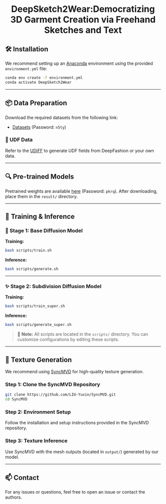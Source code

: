 <h1 align="center">DeepSketch2Wear:Democratizing 3D Garment Creation via Freehand Sketches and Text</h1>

## 🛠️ Installation

We recommend setting up an [Anaconda](https://www.anaconda.com/) environment using the provided `environment.yml` file:

```bash
conda env create -f environment.yml
conda activate DeepSketch2Wear
```

---

## 📦 Data Preparation

Download the required datasets from the following link:

- [Datasets](https://pan.baidu.com/s/1-6MWddmB0DexTDrknT3swQ) (Password: `n5ty`)

### 🔹 UDF Data

Refer to the [UDiFF](https://github.com/weiqi-zhang/UDiFF/tree/main) to generate UDF fields from DeepFashion or your own data.

---

## 🔍 Pre-trained Models

Pretrained weights are available [here](https://pan.baidu.com/s/1TKV73FX-seoTxUeWvtdpzQ) (Password: `pkrq`). After downloading, place them in the `result/` directory.

---

## 🚀 Training & Inference

### 🎯 Stage 1: Base Diffusion Model

**Training:**

```bash
bash scripts/train.sh
```

**Inference:**

```bash
bash scripts/generate.sh
```
---

### ✨ Stage 2: Subdivision Diffusion Model

**Training:**

```bash
bash scripts/train_super.sh
```

**Inference:**

```bash
bash scripts/generate_super.sh
```

> 📁 **Note:** All scripts are located in the `scripts/` directory. You can customize configurations by editing these scripts.

---

## 🎨 Texture Generation

We recommend using [SyncMVD](https://github.com/LIU-Yuxin/SyncMVD) for high-quality texture generation.

### Step 1: Clone the SyncMVD Repository

```bash
git clone https://github.com/LIU-Yuxin/SyncMVD.git
cd SyncMVD
```

### Step 2: Environment Setup

Follow the installation and setup instructions provided in the SyncMVD repository.

### Step 3: Texture Inference

Use SyncMVD with the mesh outputs (located in `output/`) generated by our model.

---

## 📫 Contact

For any issues or questions, feel free to open an issue or contact the authors.
